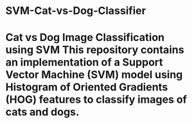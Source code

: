 # SVM-Cat-vs-Dog-Classifier
# Cat vs Dog Image Classification using SVM  This repository contains an implementation of a **Support Vector Machine (SVM)** model using **Histogram of Oriented Gradients (HOG)** features to classify images of cats and dogs.
